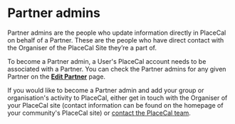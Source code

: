 # Partner admins

Partner admins are the people who update information directly in PlaceCal on behalf of a Partner. These are the people who have direct contact with the Organiser of the PlaceCal Site they’re a part of.

To become a Partner admin, a User's PlaceCal account needs to be associated with a Partner. You can check the Partner admins for any given Partner on the [**Edit Partner**](../../../how-to/configure-a-partner.md#partner-admins) page.&#x20;

If you would like to become a Partner admin and add your group or organisation's activity to PlaceCal, either get in touch with the Organiser of your PlaceCal site (contact information can be found on the homepage of your community's PlaceCal site) or [contact the PlaceCal team](mailto:support@placecal.org).&#x20;
